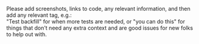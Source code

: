 Please add screenshots, links to code, any relevant information, and then add any relevant tag, e.g.:  
"Test backfill" for when more tests are needed, or "you can do this" for things that don't need any 
extra context and are good issues for new folks to help out with.
